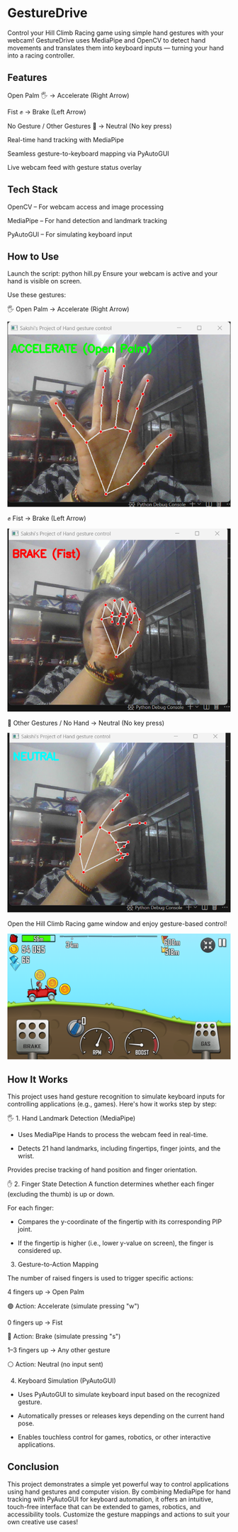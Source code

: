 # GestureDrive
Control your Hill Climb Racing game using simple hand gestures with your webcam! GestureDrive uses MediaPipe and OpenCV to detect hand movements and translates them into keyboard inputs — turning your hand into a racing controller.
## Features
Open Palm 🖐️ → Accelerate (Right Arrow)

Fist ✊ → Brake (Left Arrow)

No Gesture / Other Gestures 🤚 → Neutral (No key press)

Real-time hand tracking with MediaPipe

Seamless gesture-to-keyboard mapping via PyAutoGUI

Live webcam feed with gesture status overlay

## Tech Stack
OpenCV – For webcam access and image processing

MediaPipe – For hand detection and landmark tracking

PyAutoGUI – For simulating keyboard input

## How to Use
Launch the script:
python hill.py
Ensure your webcam is active and your hand is visible on screen.

Use these gestures:

🖐️ Open Palm → Accelerate (Right Arrow)

![Img1](https://github.com/SakshiBiyani02/GestureDrive-Hand_Controlled_Hill_Climb_Racing_Game/blob/main/Screenshot%202025-07-11%20230728.png?raw=true)

✊ Fist → Brake (Left Arrow)

![Img2](https://github.com/SakshiBiyani02/GestureDrive-Hand_Controlled_Hill_Climb_Racing_Game/blob/main/Screenshot%202025-07-11%20230747.png?raw=true)

🤚 Other Gestures / No Hand → Neutral (No key press)

![Img3](https://github.com/SakshiBiyani02/GestureDrive-Hand_Controlled_Hill_Climb_Racing_Game/blob/main/Screenshot%202025-07-11%20230846.png?raw=true)

Open the Hill Climb Racing game window and enjoy gesture-based control!

![game](https://github.com/SakshiBiyani02/GestureDrive-Hand_Controlled_Hill_Climb_Racing_Game/blob/main/Screenshot%202025-07-11%20231236.png?raw=true)

## How It Works
This project uses hand gesture recognition to simulate keyboard inputs for controlling applications (e.g., games). Here's how it works step by step:

🖐️ 1. Hand Landmark Detection (MediaPipe)
- Uses MediaPipe Hands to process the webcam feed in real-time.

- Detects 21 hand landmarks, including fingertips, finger joints, and the wrist.

Provides precise tracking of hand position and finger orientation.

✋ 2. Finger State Detection
A function determines whether each finger (excluding the thumb) is up or down.

For each finger:

- Compares the y-coordinate of the fingertip with its corresponding PIP joint.

- If the fingertip is higher (i.e., lower y-value on screen), the finger is considered up.

3. Gesture-to-Action Mapping
   
The number of raised fingers is used to trigger specific actions:

4 fingers up → Open Palm

🟢 Action: Accelerate (simulate pressing "w")

0 fingers up → Fist

🔴 Action: Brake (simulate pressing "s")

1–3 fingers up → Any other gesture

⚪ Action: Neutral (no input sent)

4. Keyboard Simulation (PyAutoGUI)
- Uses PyAutoGUI to simulate keyboard input based on the recognized gesture.

- Automatically presses or releases keys depending on the current hand pose.

- Enables touchless control for games, robotics, or other interactive applications.

## Conclusion
This project demonstrates a simple yet powerful way to control applications using hand gestures and computer vision. By combining MediaPipe for hand tracking with PyAutoGUI for keyboard automation, it offers an intuitive, touch-free interface that can be extended to games, robotics, and accessibility tools. Customize the gesture mappings and actions to suit your own creative use cases!


